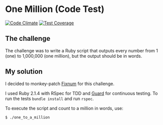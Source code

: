 One Million (Code Test)
===========
[![Code Climate](https://codeclimate.com/github/alexpchin/one-million/badges/gpa.svg)](https://codeclimate.com/github/alexpchin/one-million)
[![Test Coverage](https://codeclimate.com/github/alexpchin/one-million/badges/coverage.svg)](https://codeclimate.com/github/alexpchin/one-million)

## The challenge

The challenge was to write a Ruby script that outputs every number
from 1 (one) to 1,000,000 (one million), but the output should be in
words.

## My solution

I decided to monkey-patch [Fixnum](http://www.ruby-doc.org/core-2.1.5/Fixnum.html) for this challenge.

I used Ruby 2.1.4 with RSpec for TDD and [Guard](https://github.com/guard/guard) for continuous testing. To run the tests `bundle install` and run `rspec`.

To execute the script and count to a million in words, use:

```
$ ./one_to_a_million
```